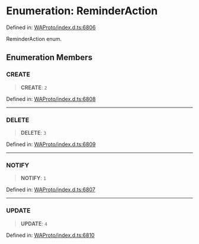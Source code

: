 # Enumeration: ReminderAction

Defined in: [WAProto/index.d.ts:6806](https://github.com/Fokusdotid/bail/blob/82f46c566476ac566bfd781dede14412fcdfb787/WAProto/index.d.ts#L6806)

ReminderAction enum.

## Enumeration Members

### CREATE

> **CREATE**: `2`

Defined in: [WAProto/index.d.ts:6808](https://github.com/Fokusdotid/bail/blob/82f46c566476ac566bfd781dede14412fcdfb787/WAProto/index.d.ts#L6808)

***

### DELETE

> **DELETE**: `3`

Defined in: [WAProto/index.d.ts:6809](https://github.com/Fokusdotid/bail/blob/82f46c566476ac566bfd781dede14412fcdfb787/WAProto/index.d.ts#L6809)

***

### NOTIFY

> **NOTIFY**: `1`

Defined in: [WAProto/index.d.ts:6807](https://github.com/Fokusdotid/bail/blob/82f46c566476ac566bfd781dede14412fcdfb787/WAProto/index.d.ts#L6807)

***

### UPDATE

> **UPDATE**: `4`

Defined in: [WAProto/index.d.ts:6810](https://github.com/Fokusdotid/bail/blob/82f46c566476ac566bfd781dede14412fcdfb787/WAProto/index.d.ts#L6810)

